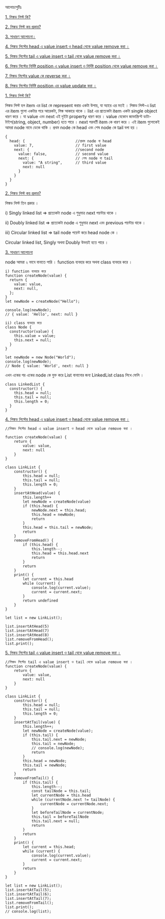 আলোচ্যসুচীঃ

[1. লিঙ্কড লিস্ট কি?](#1)

[2. লিঙ্কড লিস্ট কয় প্রকার?](#2)

[3. সাধারণ আলোচনা।](#3)

[4. লিঙ্কড লিস্টের head এ value insert ও head থেকে value remove করা ।](#4)

[5. লিঙ্কড লিস্টের tail এ value insert ও tail থেকে value remove করা ।](#5)

[6. লিঙ্কড লিস্টের নির্দিষ্ট position এ value insert ও নির্দিষ্ট position থেকে value remove করা ।](#6)

[7. লিঙ্কড লিস্টের value কে reverse করা ।](#7)

[8. লিঙ্কড লিস্টের নির্দিষ্ট position এর value update করা ।](#8)

<a id="1"></a>

[1. লিঙ্কড লিস্ট কি?]()

লিঙ্কড লিস্ট হল item এর list কে represent করার একটা উপায়, যা অ্যারে এর মতই । লিঙ্কড লিস্ট-এ list এর item গুলো একটার পরে আরেকটা, লিঙ্ক আকারে থাকে । list এর প্রত্যেকটা item একটা single object ধারণ করে । যা value এবং next এই দুইটা property ধারণ করে । value যেকোন জাভাস্ক্রিপ্ট ডাটা-টাইপ(string, object, number) হতে পারে । next পরবর্তী item কে ধারণ করে । এই item গুলোকেই আমরা node নামে ডেকে থাকি । প্রথম node কে head এবং শেষ node কে tail বলা হয় ।

```
{
  head: {                       //প্রথম node বা head
    value: 7,                   // first value
    next: {                     //second node
      value: false,             // second value
      next: {                   // শেষ node বা tail
        value: "A string",      // third value
        next: null
      }
    }
  }
}
```

<a id="2"></a>

[2. লিঙ্কড লিস্ট কয় প্রকার?]()

লিঙ্কড লিস্ট তিন প্রকার ।

i) Singly linked list => প্রত্যেকটা node এ শুধুমাত্র next পয়ন্টার থাকে ।

ii) Doubly linked list => প্রত্যেকটা node এ শুধুমাত্র next এবং previous পয়ন্টার থাকে ।

iii) Circular linked list => tail node পয়েন্ট করে head node কে ।

Circular linked list, Singly অথবা Doubly উভয়ই হতে পারে ।

<a id="3"></a>

[3. সাধারণ আলোচনা]()

node আমরা ২ ভাবে বানাতে পারি । function ব্যবহার করে অথবা class ব্যবহার করে ।

```
i) function ব্যবহার করে
function createNode(value) {
  return {
    value: value,
    next: null,
  };
}
let newNode = createNode("Hello");

console.log(newNode);
// { value: 'Hello', next: null }

ii) class ব্যবহার করে
class Node {
  constructor(value) {
    this.value = value;
    this.next = null;
  }
}

let newNode = new Node("World");
console.log(newNode);
// Node { value: 'World', next: null }
```

এখন একের পর একের node কে যুক্ত করে List বানানোর জন্য LinkedList class লিখে ফেলি ।

```
class LinkedList {
  constructor() {
    this.head = null;
    this.tail = null;
    this.length = 0;
  }
}
```

[4. লিঙ্কড লিস্টের head এ value insert ও head থেকে value remove করা ।]()

```
//লিঙ্কড লিস্টের head এ value insert ও head থেকে value remove করা ।

function createNode(value) {
    return {
        value: value,
        next: null
    }
}

class LinkList {
    constructor() {
        this.head = null;
        this.tail = null;
        this.length = 0;
    }
    insertAtHead(value) {
        this.length++
        let newNode = createNode(value)
        if (this.head) {
            newNode.next = this.head;
            this.head = newNode;
            return
        }
        this.head = this.tail = newNode;
        return
    }
    removeFromHead() {
        if (this.head) {
            this.length--;
            this.head = this.head.next
            return
        }
        return
    }
    print() {
        let current = this.head
        while (current) {
            console.log(current.value);
            current = current.next;
        }
        return undefined
    }
}

let list = new LinkList();

list.insertAtHead(5)
list.insertAtHead(7)
list.insertAtHead(8)
list.removeFromHead();
list.print();
```

[5. লিঙ্কড লিস্টের tail এ value insert ও tail থেকে value remove করা ।]()

```
//লিঙ্কড লিস্টের tail এ value insert ও tail থেকে value remove করা ।
function createNode(value) {
    return {
        value: value,
        next: null
    }
}

class LinkList {
    constructor() {
        this.head = null;
        this.tail = null;
        this.length = 0;
    }
    insertAtTail(value) {
        this.length++;
        let newNode = createNode(value);
        if (this.tail) {
            this.tail.next = newNode;
            this.tail = newNode;
            // console.log(newNode);
            return
        }
        this.head = newNode;
        this.tail = newNode;
        return
    }
    removeFromTail() {
        if (this.tail) {
            this.length--;
            const tailNode = this.tail;
            let currentNode = this.head
            while (currentNode.next != tailNode) {
                currentNode = currentNode.next;
            }
            let beforeTailNode = currentNode;
            this.tail = beforeTailNode
            this.tail.next = null;
            return
        }
        return
    }
    print() {
        let current = this.head;
        while (current) {
            console.log(current.value);
            current = current.next;
        }
        return
    }
}

let list = new LinkList();
list.insertAtTail(5);
list.insertAtTail(6);
list.insertAtTail(7);
list.removeFromTail();
list.print();
// console.log(list);
```
